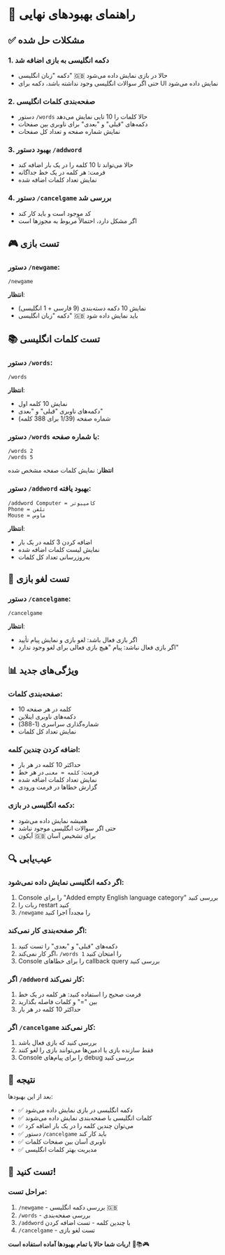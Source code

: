 # 🎯 راهنمای بهبودهای نهایی

## ✅ مشکلات حل شده

### 1. **دکمه انگلیسی به بازی اضافه شد**
- دکمه "زبان انگلیسی" 🇬🇧 حالا در بازی نمایش داده می‌شود
- حتی اگر سوالات انگلیسی وجود نداشته باشد، دکمه برای UI نمایش داده می‌شود

### 2. **صفحه‌بندی کلمات انگلیسی**
- دستور `/words` حالا کلمات را 10 تایی نمایش می‌دهد
- دکمه‌های "قبلی" و "بعدی" برای ناوبری بین صفحات
- نمایش شماره صفحه و تعداد کل صفحات

### 3. **بهبود دستور `/addword`**
- حالا می‌تواند تا 10 کلمه را در یک بار اضافه کند
- فرمت: هر کلمه در یک خط جداگانه
- نمایش تعداد کلمات اضافه شده

### 4. **دستور `/cancelgame` بررسی شد**
- کد موجود است و باید کار کند
- اگر مشکل دارد، احتمالاً مربوط به مجوزها است

## 🎮 تست بازی

### **دستور `/newgame`:**
```
/newgame
```
**انتظار**: 
- نمایش 10 دکمه دسته‌بندی (9 فارسی + 1 انگلیسی)
- دکمه "زبان انگلیسی" 🇬🇧 باید نمایش داده شود

## 📚 تست کلمات انگلیسی

### **دستور `/words`:**
```
/words
```
**انتظار**: 
- نمایش 10 کلمه اول
- دکمه‌های ناوبری "قبلی" و "بعدی"
- شماره صفحه (1/39 برای 388 کلمه)

### **دستور `/words` با شماره صفحه:**
```
/words 2
/words 5
```
**انتظار**: نمایش کلمات صفحه مشخص شده

### **دستور `/addword` بهبود یافته:**
```
/addword Computer = کامپیوتر
Phone = تلفن
Mouse = ماوس
```
**انتظار**: 
- اضافه کردن 3 کلمه در یک بار
- نمایش لیست کلمات اضافه شده
- به‌روزرسانی تعداد کل کلمات

## 🎯 تست لغو بازی

### **دستور `/cancelgame`:**
```
/cancelgame
```
**انتظار**: 
- اگر بازی فعال باشد: لغو بازی و نمایش پیام تأیید
- اگر بازی فعال نباشد: پیام "هیچ بازی فعالی برای لغو وجود ندارد"

## 📊 ویژگی‌های جدید

### **صفحه‌بندی کلمات:**
- 10 کلمه در هر صفحه
- دکمه‌های ناوبری اینلاین
- شماره‌گذاری سراسری (1-388)
- نمایش تعداد کل کلمات

### **اضافه کردن چندین کلمه:**
- حداکثر 10 کلمه در هر بار
- فرمت: `کلمه = معنی` در هر خط
- نمایش تعداد کلمات اضافه شده
- گزارش خطاها در فرمت ورودی

### **دکمه انگلیسی در بازی:**
- همیشه نمایش داده می‌شود
- حتی اگر سوالات انگلیسی موجود نباشد
- آیکون 🇬🇧 برای تشخیص آسان

## 🔍 عیب‌یابی

### **اگر دکمه انگلیسی نمایش داده نمی‌شود:**
1. Console را برای "Added empty English language category" بررسی کنید
2. ربات را restart کنید
3. `/newgame` را مجدداً اجرا کنید

### **اگر صفحه‌بندی کار نمی‌کند:**
1. دکمه‌های "قبلی" و "بعدی" را تست کنید
2. اگر کار نمی‌کند، `/words 1` را امتحان کنید
3. Console را برای خطاهای callback query بررسی کنید

### **اگر `/addword` کار نمی‌کند:**
1. فرمت صحیح را استفاده کنید: هر کلمه در یک خط
2. بین "=" و کلمات فاصله بگذارید
3. حداکثر 10 کلمه در هر بار

### **اگر `/cancelgame` کار نمی‌کند:**
1. بررسی کنید که بازی فعال باشد
2. فقط سازنده بازی یا ادمین‌ها می‌توانند بازی را لغو کنند
3. Console را برای پیام‌های debug بررسی کنید

## 🎊 نتیجه

بعد از این بهبودها:
- ✅ دکمه انگلیسی در بازی نمایش داده می‌شود
- ✅ کلمات انگلیسی با صفحه‌بندی نمایش داده می‌شوند
- ✅ می‌توان چندین کلمه را در یک بار اضافه کرد
- ✅ دستور `/cancelgame` باید کار کند
- ✅ ناوبری آسان بین صفحات کلمات
- ✅ مدیریت بهتر کلمات انگلیسی

## 🚀 تست کنید!

### **مراحل تست:**
1. `/newgame` - بررسی دکمه انگلیسی 🇬🇧
2. `/words` - بررسی صفحه‌بندی
3. `/addword` با چندین کلمه - تست اضافه کردن
4. `/cancelgame` - تست لغو بازی

**ربات شما حالا با تمام بهبودها آماده استفاده است!** 🎉📚🎮
